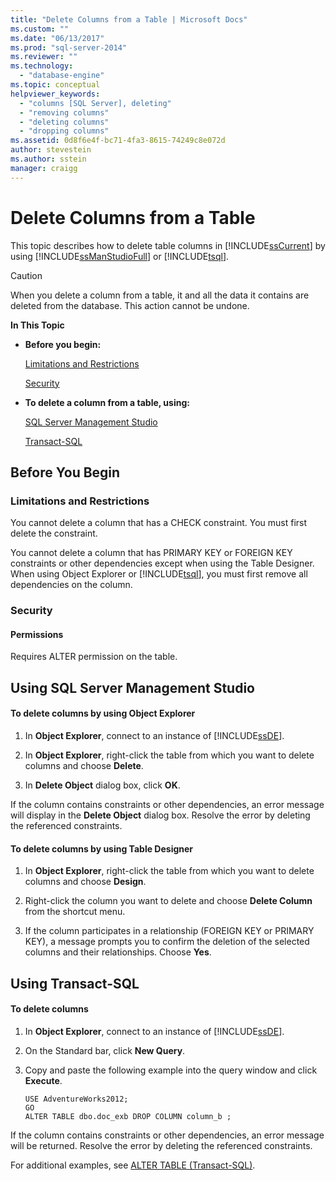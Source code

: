 ```yaml
---
title: "Delete Columns from a Table | Microsoft Docs"
ms.custom: ""
ms.date: "06/13/2017"
ms.prod: "sql-server-2014"
ms.reviewer: ""
ms.technology: 
  - "database-engine"
ms.topic: conceptual
helpviewer_keywords: 
  - "columns [SQL Server], deleting"
  - "removing columns"
  - "deleting columns"
  - "dropping columns"
ms.assetid: 0d8f6e4f-bc71-4fa3-8615-74249c8e072d
author: stevestein
ms.author: sstein
manager: craigg
---
```

# Delete Columns from a Table
  This topic describes how to delete table columns in [!INCLUDE[ssCurrent](../../includes/sscurrent-md.md)] by using [!INCLUDE[ssManStudioFull](../../includes/ssmanstudiofull-md.md)] or [!INCLUDE[tsql](../../includes/tsql-md.md)].  
  
> [!CAUTION]  
>  When you delete a column from a table, it and all the data it contains are deleted from the database. This action cannot be undone.  
  
 **In This Topic**  
  
-   **Before you begin:**  
  
     [Limitations and Restrictions](#Restrictions)  
  
     [Security](#Security)  
  
-   **To delete a column from a table, using:**  
  
     [SQL Server Management Studio](#SSMSProcedure)  
  
     [Transact-SQL](#TsqlProcedure)  
  
##  <a name="BeforeYouBegin"></a> Before You Begin  
  
###  <a name="Restrictions"></a> Limitations and Restrictions  
 You cannot delete a column that has a CHECK constraint. You must first delete the constraint.  
  
 You cannot delete a column that has PRIMARY KEY or FOREIGN KEY constraints or other dependencies except when using the Table Designer. When using Object Explorer or [!INCLUDE[tsql](../../includes/tsql-md.md)], you must first remove all dependencies on the column.  
  
###  <a name="Security"></a> Security  
  
####  <a name="Permissions"></a> Permissions  
 Requires ALTER permission on the table.  
  
##  <a name="SSMSProcedure"></a> Using SQL Server Management Studio  
  
#### To delete columns by using Object Explorer  
  
1.  In **Object Explorer**, connect to an instance of [!INCLUDE[ssDE](../../includes/ssde-md.md)].  
  
2.  In **Object Explorer**, right-click the table from which you want to delete columns and choose **Delete**.  
  
3.  In **Delete Object** dialog box, click **OK**.  
  
 If the column contains constraints or other dependencies, an error message will display in the **Delete Object** dialog box. Resolve the error by deleting the referenced constraints.  
  
#### To delete columns by using Table Designer  
  
1.  In **Object Explorer**, right-click the table from which you want to delete columns and choose **Design**.  
  
2.  Right-click the column you want to delete and choose **Delete Column** from the shortcut menu.  
  
3.  If the column participates in a relationship (FOREIGN KEY or PRIMARY KEY), a message prompts you to confirm the deletion of the selected columns and their relationships. Choose **Yes**.  
  
##  <a name="TsqlProcedure"></a> Using Transact-SQL  
  
#### To delete columns  
  
1.  In **Object Explorer**, connect to an instance of [!INCLUDE[ssDE](../../includes/ssde-md.md)].  
  
2.  On the Standard bar, click **New Query**.  
  
3.  Copy and paste the following example into the query window and click **Execute**.  
  
    ```  
    USE AdventureWorks2012;  
    GO  
    ALTER TABLE dbo.doc_exb DROP COLUMN column_b ;  
    ```  
  
 If the column contains constraints or other dependencies, an error message will be returned. Resolve the error by deleting the referenced constraints.  
  
 For additional examples, see [ALTER TABLE &#40;Transact-SQL&#41;](/sql/t-sql/statements/alter-table-transact-sql).  
  
##  <a name="FollowUp"></a>  

